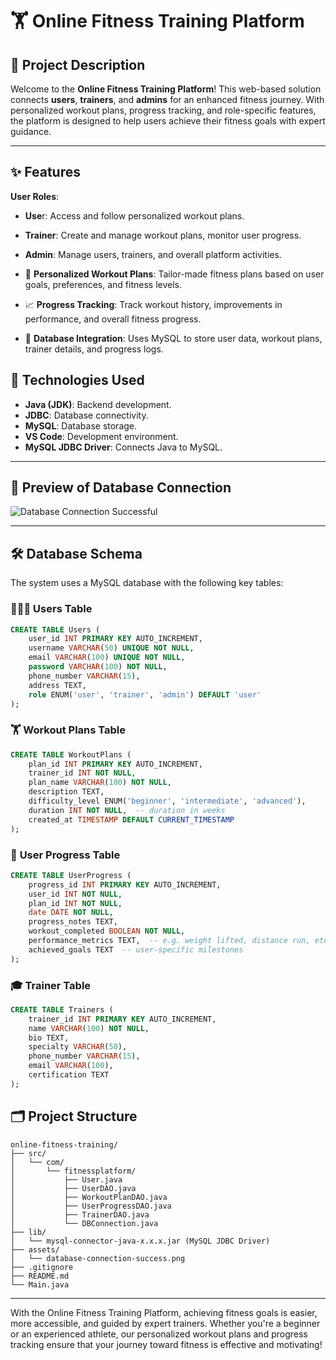 # 🏋️ **Online Fitness Training Platform**
## 📜 **Project Description**
Welcome to the **Online Fitness Training Platform**! This web-based solution connects **users**, **trainers**, and **admins** for an enhanced fitness journey. With personalized workout plans, progress tracking, and role-specific features, the platform is designed to help users achieve their fitness goals with expert guidance.

---

## ✨ **Features**
**User Roles**:

  - **Use**r: Access and follow personalized workout plans.
  - **Trainer**: Create and manage workout plans, monitor user progress.
  - **Admin**: Manage users, trainers, and overall platform activities.
- 💪 **Personalized Workout Plans**:
Tailor-made fitness plans based on user goals, preferences, and fitness levels.

- 📈 **Progress Tracking**:
Track workout history, improvements in performance, and overall fitness progress.

- 🔗 **Database Integration**:
Uses MySQL to store user data, workout plans, trainer details, and progress logs.

## 🚀 **Technologies Used**
- **Java (JDK)**: Backend development.
- **JDBC**: Database connectivity.
- **MySQL**: Database storage.
- **VS Code**: Development environment.
- **MySQL JDBC Driver**: Connects Java to MySQL.

---

## 🎨 **Preview of Database Connection**

![Database Connection Successful](./Online-Fitness-Training-Platform/blob/5113c11a30f51f6e9cc9d6ce6f7028f9de370246/Database%20Preview.jpeg)

---

## 🛠️ **Database Schema**
The system uses a MySQL database with the following key tables:

### 🧑‍🤝‍🧑 **Users Table**


```sql
CREATE TABLE Users (
    user_id INT PRIMARY KEY AUTO_INCREMENT,
    username VARCHAR(50) UNIQUE NOT NULL,
    email VARCHAR(100) UNIQUE NOT NULL,
    password VARCHAR(100) NOT NULL,
    phone_number VARCHAR(15),
    address TEXT,
    role ENUM('user', 'trainer', 'admin') DEFAULT 'user'
);
```


### 🏋️ **Workout Plans Table**


```sql
CREATE TABLE WorkoutPlans (
    plan_id INT PRIMARY KEY AUTO_INCREMENT,
    trainer_id INT NOT NULL,
    plan_name VARCHAR(100) NOT NULL,
    description TEXT,
    difficulty_level ENUM('beginner', 'intermediate', 'advanced'),
    duration INT NOT NULL,  -- duration in weeks
    created_at TIMESTAMP DEFAULT CURRENT_TIMESTAMP
);
```


### 💪 **User Progress Table**


```sql
CREATE TABLE UserProgress (
    progress_id INT PRIMARY KEY AUTO_INCREMENT,
    user_id INT NOT NULL,
    plan_id INT NOT NULL,
    date DATE NOT NULL,
    progress_notes TEXT,
    workout_completed BOOLEAN NOT NULL,
    performance_metrics TEXT,  -- e.g. weight lifted, distance run, etc.
    achieved_goals TEXT  -- user-specific milestones
);
```


### 🎓 **Trainer Table**


```sql
CREATE TABLE Trainers (
    trainer_id INT PRIMARY KEY AUTO_INCREMENT,
    name VARCHAR(100) NOT NULL,
    bio TEXT,
    specialty VARCHAR(50),
    phone_number VARCHAR(15),
    email VARCHAR(100),
    certification TEXT
);
```


## 🗂️ **Project Structure**

```
online-fitness-training/
├── src/
│   └── com/
│       └── fitnessplatform/
│           ├── User.java
│           ├── UserDAO.java
│           ├── WorkoutPlanDAO.java
│           ├── UserProgressDAO.java
│           ├── TrainerDAO.java
│           └── DBConnection.java
├── lib/
│   └── mysql-connector-java-x.x.x.jar (MySQL JDBC Driver)
├── assets/
│   └── database-connection-success.png
├── .gitignore
├── README.md
└── Main.java
```

--- 

With the Online Fitness Training Platform, achieving fitness goals is easier, more accessible, and guided by expert trainers. Whether you're a beginner or an experienced athlete, our personalized workout plans and progress tracking ensure that your journey toward fitness is effective and motivating!
